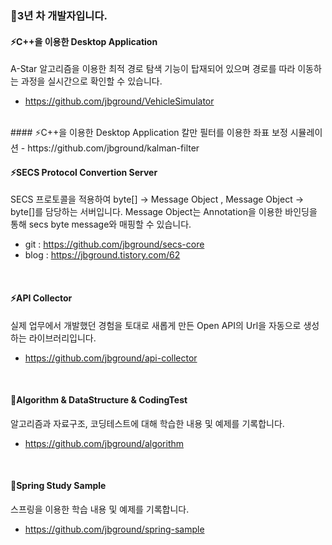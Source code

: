 ### 👋3년 차 개발자입니다.

#### ⚡C++을 이용한 Desktop Application
A-Star 알고리즘을 이용한 최적 경로 탐색 기능이 탑재되어 있으며 
경로를 따라 이동하는 과정을 실시간으로 확인할 수 있습니다.
- https://github.com/jbground/VehicleSimulator

</br>
#### ⚡C++을 이용한 Desktop Application
칼만 필터를 이용한 좌표 보정 시뮬레이션
- https://github.com/jbground/kalman-filter
</br>

#### ⚡SECS Protocol Convertion Server
SECS 프로토콜을 적용하여 byte[] -> Message Object , Message Object -> byte[]를 담당하는 서버입니다.
Message Object는 Annotation을 이용한 바인딩을 통해 secs byte message와 매핑할 수 있습니다.
- git : https://github.com/jbground/secs-core
- blog : https://jbground.tistory.com/62

</br>

#### ⚡API Collector
실제 업무에서 개발했던 경험을 토대로 새롭게 만든 Open API의 Url을 자동으로 생성하는 라이브러리입니다.
- https://github.com/jbground/api-collector
</br>

#### 🌱Algorithm & DataStructure & CodingTest
알고리즘과 자료구조, 코딩테스트에 대해 학습한 내용 및 예제를 기록합니다.
- https://github.com/jbground/algorithm
</br>

#### 🌱Spring Study Sample
스프링을 이용한 학습 내용 및 예제를 기록합니다.
- https://github.com/jbground/spring-sample
</br>



<!--
Here are some ideas to get you started:

- 🔭 I’m currently working on ...
- 🌱 I’m currently learning ...
- 👯 I’m looking to collaborate on ...
- 🤔 I’m looking for help with ...
- 💬 Ask me about ...
- 📫 How to reach me: ...
- 😄 Pronouns: ...
- ⚡ Fun fact: ...
-->

